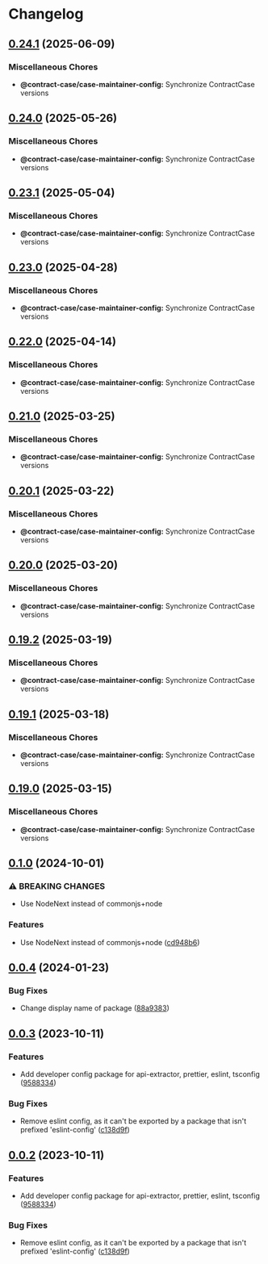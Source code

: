 # Changelog

## [0.24.1](https://github.com/case-contract-testing/contract-case/compare/@contract-case/case-maintainer-config-v0.24.0...@contract-case/case-maintainer-config-v0.24.1) (2025-06-09)


### Miscellaneous Chores

* **@contract-case/case-maintainer-config:** Synchronize ContractCase versions

## [0.24.0](https://github.com/case-contract-testing/contract-case/compare/@contract-case/case-maintainer-config-v0.23.1...@contract-case/case-maintainer-config-v0.24.0) (2025-05-26)


### Miscellaneous Chores

* **@contract-case/case-maintainer-config:** Synchronize ContractCase versions

## [0.23.1](https://github.com/case-contract-testing/contract-case/compare/@contract-case/case-maintainer-config-v0.23.0...@contract-case/case-maintainer-config-v0.23.1) (2025-05-04)


### Miscellaneous Chores

* **@contract-case/case-maintainer-config:** Synchronize ContractCase versions

## [0.23.0](https://github.com/case-contract-testing/contract-case/compare/@contract-case/case-maintainer-config-v0.22.0...@contract-case/case-maintainer-config-v0.23.0) (2025-04-28)


### Miscellaneous Chores

* **@contract-case/case-maintainer-config:** Synchronize ContractCase versions

## [0.22.0](https://github.com/case-contract-testing/contract-case/compare/@contract-case/case-maintainer-config-v0.21.0...@contract-case/case-maintainer-config-v0.22.0) (2025-04-14)


### Miscellaneous Chores

* **@contract-case/case-maintainer-config:** Synchronize ContractCase versions

## [0.21.0](https://github.com/case-contract-testing/contract-case/compare/@contract-case/case-maintainer-config-v0.20.1...@contract-case/case-maintainer-config-v0.21.0) (2025-03-25)


### Miscellaneous Chores

* **@contract-case/case-maintainer-config:** Synchronize ContractCase versions

## [0.20.1](https://github.com/case-contract-testing/contract-case/compare/@contract-case/case-maintainer-config-v0.20.0...@contract-case/case-maintainer-config-v0.20.1) (2025-03-22)


### Miscellaneous Chores

* **@contract-case/case-maintainer-config:** Synchronize ContractCase versions

## [0.20.0](https://github.com/case-contract-testing/contract-case/compare/@contract-case/case-maintainer-config-v0.19.2...@contract-case/case-maintainer-config-v0.20.0) (2025-03-20)


### Miscellaneous Chores

* **@contract-case/case-maintainer-config:** Synchronize ContractCase versions

## [0.19.2](https://github.com/case-contract-testing/contract-case/compare/@contract-case/case-maintainer-config-v0.19.1...@contract-case/case-maintainer-config-v0.19.2) (2025-03-19)


### Miscellaneous Chores

* **@contract-case/case-maintainer-config:** Synchronize ContractCase versions

## [0.19.1](https://github.com/case-contract-testing/contract-case/compare/@contract-case/case-maintainer-config-v0.19.0...@contract-case/case-maintainer-config-v0.19.1) (2025-03-18)


### Miscellaneous Chores

* **@contract-case/case-maintainer-config:** Synchronize ContractCase versions

## [0.19.0](https://github.com/case-contract-testing/contract-case/compare/@contract-case/case-maintainer-config-v0.1.0...@contract-case/case-maintainer-config-v0.19.0) (2025-03-15)


### Miscellaneous Chores

* **@contract-case/case-maintainer-config:** Synchronize ContractCase versions

## [0.1.0](https://github.com/case-contract-testing/contract-case/compare/@contract-case/case-maintainer-config-v0.0.4...@contract-case/case-maintainer-config-v0.1.0) (2024-10-01)


### ⚠ BREAKING CHANGES

* Use NodeNext instead of commonjs+node

### Features

* Use NodeNext instead of commonjs+node ([cd948b6](https://github.com/case-contract-testing/contract-case/commit/cd948b6ae8df53752a969931561b6dff4361362b))

## [0.0.4](https://github.com/case-contract-testing/contract-case/compare/@contract-case/case-maintainer-config-v0.0.3...@contract-case/case-maintainer-config-v0.0.4) (2024-01-23)


### Bug Fixes

* Change display name of package ([88a9383](https://github.com/case-contract-testing/contract-case/commit/88a93830ace9df10b706f1018dcb694111f8a9fe))

## [0.0.3](https://github.com/case-contract-testing/contract-case/compare/@contract-case/case-maintainer-config-v0.0.2...@contract-case/case-maintainer-config-v0.0.3) (2023-10-11)


### Features

* Add developer config package for api-extractor, prettier, eslint, tsconfig ([9588334](https://github.com/case-contract-testing/contract-case/commit/95883341698eb0f3f66812a1add0cb1ea85974ca))


### Bug Fixes

* Remove eslint config, as it can't be exported by a package that isn't prefixed 'eslint-config' ([c138d9f](https://github.com/case-contract-testing/contract-case/commit/c138d9f19df614c476437c381481e1418c0a4575))

## [0.0.2](https://github.com/case-contract-testing/contract-case/compare/@contract-case/case-maintainer-config-v0.0.1...@contract-case/case-maintainer-config-v0.0.2) (2023-10-11)


### Features

* Add developer config package for api-extractor, prettier, eslint, tsconfig ([9588334](https://github.com/case-contract-testing/contract-case/commit/95883341698eb0f3f66812a1add0cb1ea85974ca))


### Bug Fixes

* Remove eslint config, as it can't be exported by a package that isn't prefixed 'eslint-config' ([c138d9f](https://github.com/case-contract-testing/contract-case/commit/c138d9f19df614c476437c381481e1418c0a4575))

